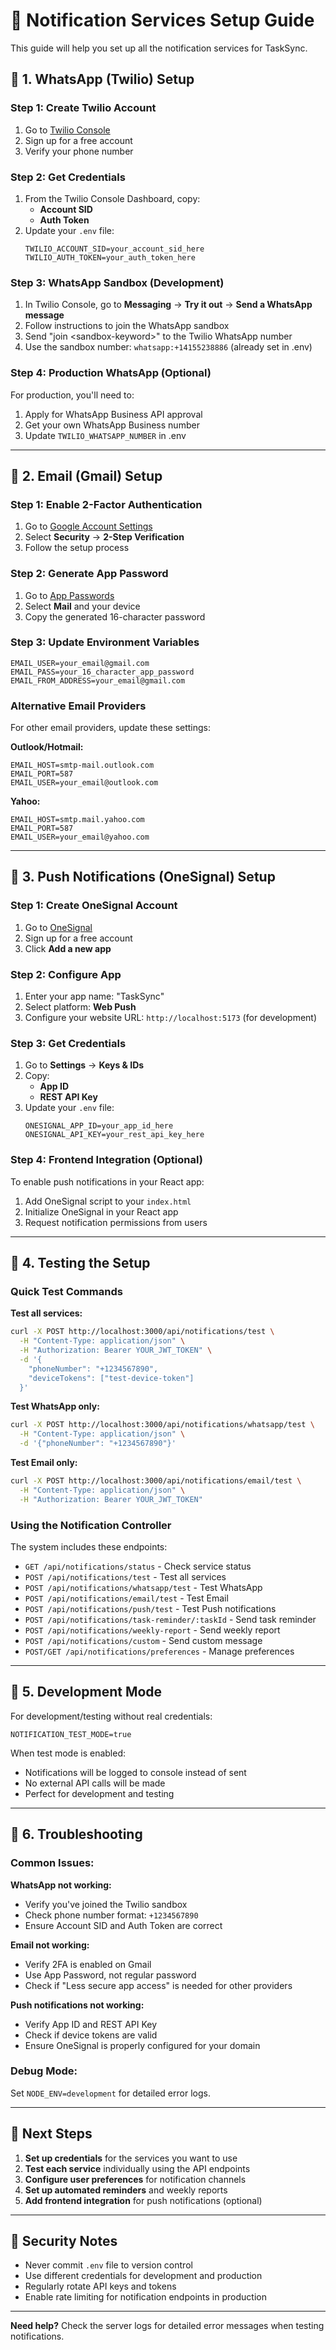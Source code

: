 # 🔔 Notification Services Setup Guide

This guide will help you set up all the notification services for TaskSync.

## 📱 1. WhatsApp (Twilio) Setup

### Step 1: Create Twilio Account
1. Go to [Twilio Console](https://console.twilio.com/)
2. Sign up for a free account
3. Verify your phone number

### Step 2: Get Credentials
1. From the Twilio Console Dashboard, copy:
   - **Account SID** 
   - **Auth Token**
2. Update your `.env` file:
   ```env
   TWILIO_ACCOUNT_SID=your_account_sid_here
   TWILIO_AUTH_TOKEN=your_auth_token_here
   ```

### Step 3: WhatsApp Sandbox (Development)
1. In Twilio Console, go to **Messaging** → **Try it out** → **Send a WhatsApp message**
2. Follow instructions to join the WhatsApp sandbox
3. Send "join \<sandbox-keyword\>" to the Twilio WhatsApp number
4. Use the sandbox number: `whatsapp:+14155238886` (already set in .env)

### Step 4: Production WhatsApp (Optional)
For production, you'll need to:
1. Apply for WhatsApp Business API approval
2. Get your own WhatsApp Business number
3. Update `TWILIO_WHATSAPP_NUMBER` in .env

---

## 📧 2. Email (Gmail) Setup

### Step 1: Enable 2-Factor Authentication
1. Go to [Google Account Settings](https://myaccount.google.com/)
2. Select **Security** → **2-Step Verification**
3. Follow the setup process

### Step 2: Generate App Password
1. Go to [App Passwords](https://myaccount.google.com/apppasswords)
2. Select **Mail** and your device
3. Copy the generated 16-character password

### Step 3: Update Environment Variables
```env
EMAIL_USER=your_email@gmail.com
EMAIL_PASS=your_16_character_app_password
EMAIL_FROM_ADDRESS=your_email@gmail.com
```

### Alternative Email Providers
For other email providers, update these settings:

**Outlook/Hotmail:**
```env
EMAIL_HOST=smtp-mail.outlook.com
EMAIL_PORT=587
EMAIL_USER=your_email@outlook.com
```

**Yahoo:**
```env
EMAIL_HOST=smtp.mail.yahoo.com
EMAIL_PORT=587
EMAIL_USER=your_email@yahoo.com
```

---

## 📲 3. Push Notifications (OneSignal) Setup

### Step 1: Create OneSignal Account
1. Go to [OneSignal](https://onesignal.com/)
2. Sign up for a free account
3. Click **Add a new app**

### Step 2: Configure App
1. Enter your app name: "TaskSync"
2. Select platform: **Web Push**
3. Configure your website URL: `http://localhost:5173` (for development)

### Step 3: Get Credentials
1. Go to **Settings** → **Keys & IDs**
2. Copy:
   - **App ID**
   - **REST API Key**
3. Update your `.env` file:
   ```env
   ONESIGNAL_APP_ID=your_app_id_here
   ONESIGNAL_API_KEY=your_rest_api_key_here
   ```

### Step 4: Frontend Integration (Optional)
To enable push notifications in your React app:
1. Add OneSignal script to your `index.html`
2. Initialize OneSignal in your React app
3. Request notification permissions from users

---

## 🧪 4. Testing the Setup

### Quick Test Commands

**Test all services:**
```bash
curl -X POST http://localhost:3000/api/notifications/test \
  -H "Content-Type: application/json" \
  -H "Authorization: Bearer YOUR_JWT_TOKEN" \
  -d '{
    "phoneNumber": "+1234567890",
    "deviceTokens": ["test-device-token"]
  }'
```

**Test WhatsApp only:**
```bash
curl -X POST http://localhost:3000/api/notifications/whatsapp/test \
  -H "Content-Type: application/json" \
  -d '{"phoneNumber": "+1234567890"}'
```

**Test Email only:**
```bash
curl -X POST http://localhost:3000/api/notifications/email/test \
  -H "Content-Type: application/json" \
  -H "Authorization: Bearer YOUR_JWT_TOKEN"
```

### Using the Notification Controller

The system includes these endpoints:
- `GET /api/notifications/status` - Check service status
- `POST /api/notifications/test` - Test all services
- `POST /api/notifications/whatsapp/test` - Test WhatsApp
- `POST /api/notifications/email/test` - Test Email
- `POST /api/notifications/push/test` - Test Push notifications
- `POST /api/notifications/task-reminder/:taskId` - Send task reminder
- `POST /api/notifications/weekly-report` - Send weekly report
- `POST /api/notifications/custom` - Send custom message
- `POST/GET /api/notifications/preferences` - Manage preferences

---

## 🔧 5. Development Mode

For development/testing without real credentials:

```env
NOTIFICATION_TEST_MODE=true
```

When test mode is enabled:
- Notifications will be logged to console instead of sent
- No external API calls will be made
- Perfect for development and testing

---

## 🚨 6. Troubleshooting

### Common Issues:

**WhatsApp not working:**
- Verify you've joined the Twilio sandbox
- Check phone number format: `+1234567890`
- Ensure Account SID and Auth Token are correct

**Email not working:**
- Verify 2FA is enabled on Gmail
- Use App Password, not regular password
- Check if "Less secure app access" is needed for other providers

**Push notifications not working:**
- Verify App ID and REST API Key
- Check if device tokens are valid
- Ensure OneSignal is properly configured for your domain

### Debug Mode:
Set `NODE_ENV=development` for detailed error logs.

---

## 📝 Next Steps

1. **Set up credentials** for the services you want to use
2. **Test each service** individually using the API endpoints
3. **Configure user preferences** for notification channels
4. **Set up automated reminders** and weekly reports
5. **Add frontend integration** for push notifications (optional)

---

## 🔐 Security Notes

- Never commit `.env` file to version control
- Use different credentials for development and production
- Regularly rotate API keys and tokens
- Enable rate limiting for notification endpoints in production

---

**Need help?** Check the server logs for detailed error messages when testing notifications.
